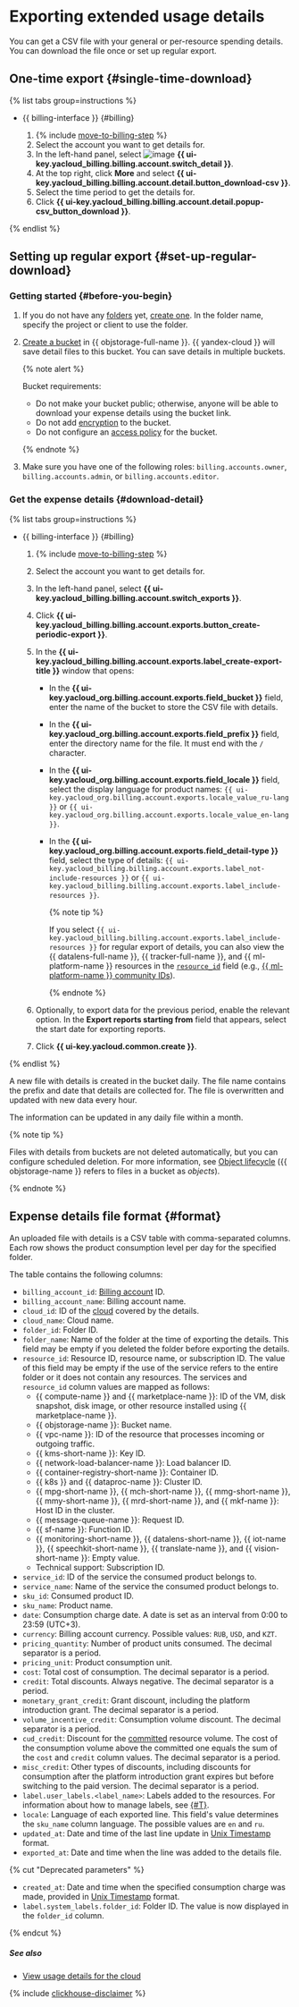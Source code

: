 # Exporting extended usage details

You can get a CSV file with your general or per-resource spending details. You can download the file once or set up regular export.

## One-time export {#single-time-download}

{% list tabs group=instructions %}

- {{ billing-interface }} {#billing}

  1. {% include [move-to-billing-step](../_includes/move-to-billing-step.md) %}
  1. Select the account you want to get details for.
  1. In the left-hand panel, select ![image](../../_assets/console-icons/square-chart-column.svg) **{{ ui-key.yacloud_billing.billing.account.switch_detail }}**.
  1. At the top right, click **More** and select **{{ ui-key.yacloud_billing.billing.account.detail.button_download-csv }}**.
  1. Select the time period to get the details for.
  1. Click **{{ ui-key.yacloud_billing.billing.account.detail.popup-csv_button_download }}**.

{% endlist %}

## Setting up regular export {#set-up-regular-download}

### Getting started {#before-you-begin}

1. If you do not have any [folders](../../resource-manager/concepts/resources-hierarchy.md#folder) yet, [create one](../../resource-manager/operations/folder/create.md). In the folder name, specify the project or client to use the folder.

1. [Create a bucket](../../storage/operations/buckets/create.md) in {{ objstorage-full-name }}. {{ yandex-cloud }} will save detail files to this bucket. You can save details in multiple buckets.

   {% note alert %}

   Bucket requirements:
 
   * Do not make your bucket public; otherwise, anyone will be able to download your expense details using the bucket link.
   * Do not add [encryption](../../storage/concepts/encryption.md) to the bucket.
   * Do not configure an [access policy](../../storage/concepts/policy.md) for the bucket.

   {% endnote %}

1. Make sure you have one of the following roles: `billing.accounts.owner`, `billing.accounts.admin`, or `billing.accounts.editor`.

### Get the expense details {#download-detail}

{% list tabs group=instructions %}

- {{ billing-interface }} {#billing}

  1. {% include [move-to-billing-step](../_includes/move-to-billing-step.md) %}
  1. Select the account you want to get details for.
  1. In the left-hand panel, select **{{ ui-key.yacloud_billing.billing.account.switch_exports }}**.
  1. Click **{{ ui-key.yacloud_billing.billing.account.exports.button_create-periodic-export }}**.
  1. In the **{{ ui-key.yacloud_billing.billing.account.exports.label_create-export-title }}** window that opens:
     * In the **{{ ui-key.yacloud_org.billing.account.exports.field_bucket }}** field, enter the name of the bucket to store the CSV file with details.
     * In the **{{ ui-key.yacloud_org.billing.account.exports.field_prefix }}** field, enter the directory name for the file. It must end with the `/` character.
     * In the **{{ ui-key.yacloud_org.billing.account.exports.field_locale }}** field, select the display language for product names: `{{ ui-key.yacloud_org.billing.account.exports.locale_value_ru-lang }}` or `{{ ui-key.yacloud_org.billing.account.exports.locale_value_en-lang }}`.
     * In the **{{ ui-key.yacloud_org.billing.account.exports.field_detail-type }}** field, select the type of details: `{{ ui-key.yacloud_billing.billing.account.exports.label_not-include-resources }}` or `{{ ui-key.yacloud_billing.billing.account.exports.label_include-resources }}`.

         {% note tip %}

         If you select `{{ ui-key.yacloud_billing.billing.account.exports.label_include-resources }}` for regular export of details, you can also view the {{ datalens-full-name }}, {{ tracker-full-name }}, and {{ ml-platform-name }} resources in the [`resource_id`](#format) field (e.g., [{{ ml-platform-name }} community IDs](../../datasphere/concepts/community.md)).

         {% endnote %}

  1. Optionally, to export data for the previous period, enable the relevant option. In the **Export reports starting from** field that appears, select the start date for exporting reports.
  1. Click **{{ ui-key.yacloud.common.create }}**.

{% endlist %}

A new file with details is created in the bucket daily. The file name contains the prefix and date that details are collected for. The file is overwritten and updated with new data every hour.

The information can be updated in any daily file within a month.

{% note tip %}

Files with details from buckets are not deleted automatically, but you can configure scheduled deletion. For more information, see [Object lifecycle](../../storage/concepts/lifecycles.md) ({{ objstorage-name }} refers to files in a bucket as _objects_).

{% endnote %}

## Expense details file format {#format}

An uploaded file with details is a CSV table with comma-separated columns. Each row shows the product consumption level per day for the specified folder.

The table contains the following columns:

* `billing_account_id`: [Billing account](../concepts/billing-account.md) ID.
* `billing_account_name`: Billing account name.
* `cloud_id`: ID of the [cloud](../../resource-manager/concepts/resources-hierarchy.md#cloud) covered by the details.
* `cloud_name`: Cloud name.
* `folder_id`: Folder ID.
* `folder_name`: Name of the folder at the time of exporting the details. This field may be empty if you deleted the folder before exporting the details.
* `resource_id`: Resource ID, resource name, or subscription ID. The value of this field may be empty if the use of the service refers to the entire folder or it does not contain any resources. The services and `resource_id` column values are mapped as follows:
   * {{ compute-name }} and {{ marketplace-name }}: ID of the VM, disk snapshot, disk image, or other resource installed using {{ marketplace-name }}.
   * {{ objstorage-name }}: Bucket name.
   * {{ vpc-name }}: ID of the resource that processes incoming or outgoing traffic.
   * {{ kms-short-name }}: Key ID.
   * {{ network-load-balancer-name }}: Load balancer ID.
   * {{ container-registry-short-name }}: Container ID.
   * {{ k8s }} and {{ dataproc-name }}: Cluster ID.
   * {{ mpg-short-name }}, {{ mch-short-name }}, {{ mmg-short-name }}, {{ mmy-short-name }}, {{ mrd-short-name }}, and {{ mkf-name }}: Host ID in the cluster.
   * {{ message-queue-name }}: Request ID.
   * {{ sf-name }}: Function ID.
   * {{ monitoring-short-name }}, {{ datalens-short-name }}, {{ iot-name }}, {{ speechkit-short-name }}, {{ translate-name }}, and {{ vision-short-name }}: Empty value.
   * Technical support: Subscription ID.
* `service_id`: ID of the service the consumed product belongs to.
* `service_name`: Name of the service the consumed product belongs to.
* `sku_id`: Consumed product ID.
* `sku_name`: Product name.
* `date`: Consumption charge date. A date is set as an interval from 0:00 to 23:59 (UTC+3).
* `currency`: Billing account currency. Possible values: `RUB`, `USD`, and `KZT`.
* `pricing_quantity`: Number of product units consumed. The decimal separator is a period.
* `pricing_unit`: Product consumption unit.
* `cost`: Total cost of consumption. The decimal separator is a period.
* `credit`: Total discounts. Always negative. The decimal separator is a period.
* `monetary_grant_credit`: Grant discount, including the platform introduction grant. The decimal separator is a period.
* `volume_incentive_credit`: Consumption volume discount. The decimal separator is a period.
* `cud_credit`: Discount for the [committed](../concepts/cvos.md) resource volume. The cost of the consumption volume above the committed one equals the sum of the `cost` and `credit` column values. The decimal separator is a period.
* `misc_credit`: Other types of discounts, including discounts for consumption after the platform introduction grant expires but before switching to the paid version. The decimal separator is a period.
* `label.user_labels.<label_name>`: Labels added to the resources. For information about how to manage labels, see [{#T}](../../resource-manager/operations/manage-labels.md).
* `locale`: Language of each exported line. This field's value determines the `sku_name` column language. The possible values are `en` and `ru`.
* `updated_at`: Date and time of the last line update in [Unix Timestamp](https://www.unixtimestamp.com) format.
* `exported_at`: Date and time when the line was added to the details file.

{% cut "Deprecated parameters" %}

* `created_at`: Date and time when the specified consumption charge was made, provided in [Unix Timestamp](https://www.unixtimestamp.com) format.
* `label.system_labels.folder_id`: Folder ID. The value is now displayed in the `folder_id` column.

{% endcut %}


##### See also

* [View usage details for the cloud](check-charges.md)

{% include [clickhouse-disclaimer](../../_includes/clickhouse-disclaimer.md) %}